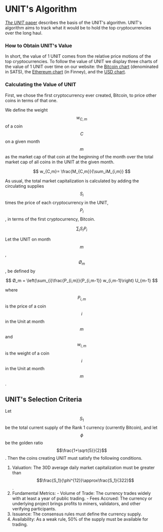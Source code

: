 # UNIT's Algorithm

[_The UNIT_ paper](https://github.com/toknowwhy/the-unit-paper/blob/main/the\_unit\_paper.pdf) describes the basis of the UNIT's algorithm. UNIT's algorithm aims to track what it would be to hold the top cryptocurrencies over the long haul.

### How to Obtain UNIT's Value

In short, the value of 1 UNIT comes from the relative price motions of the top cryptocurrencies. To follow the value of UNIT we display three charts of the value of 1 UNIT over time on our website: the [Bitcoin chart](https://app.unitindex.org/unit/btc) (denominated in SATS), the [Ethereum chart](https://app.unitindex.org/unit/ETH) (in Finney), and the [USD chart](https://app.unitindex.org/unit/USD).

### Calculating the Value of UNIT

First, we chose the first cryptocurrency ever created, Bitcoin, to price other coins in terms of that one.

We define the weight $$w_{C, m}$$ of a coin $$C$$ on a given month $$m$$ as the market cap of that coin at the beginning of the month over the total market cap of all coins in the UNIT at the given month.

$$
w_{C,m}= \frac{M_{C,m}}{\sum_iM_{i,m}}
$$

As usual, the total market capitalization is calculated by adding the circulating supplies $$S_i$$ times the price of each cryptocurrency in the UNIT, $$P_{i}$$, in terms of the first cryptocurrency, Bitcoin.

$$
\displaystyle\sum_{i} S_iP_{i}
$$

Let the UNIT on month $$m$$, $$Ø_m$$, be defined by

$$
Ø_m = \left(\sum_{i}\frac{P_{i,m}}{P_{i,m-1}} w_{i,m-1}\right) U_{m-1}
$$

where $$P_{i,m}$$ is the price of a coin $$i$$ in the Unit at month $$m$$ and $$w_{i,m}$$ is the weight of a coin $$i$$ in the Unit at month $$m$$.

## UNIT's Selection Criteria

Let $$S_1$$ be the total current supply of the Rank 1 currency (currently Bitcoin), and let $$\phi$$ be the golden ratio $$\frac{1+\sqrt{5}}{2}$$. Then the coins creating UNIT must satisfy the following conditions.

1. Valuation: The 30D average daily market capitalization must be greater than $$\frac{S_1}{\phi^{12}}\approx\frac{S_1}{322}$$.
2. Fundamental Metrics: - Volume of Trade: The currency trades widely with at least a year of public trading. - Fees Accrued: The currency or underlying project brings profits to miners, validators, and other verifying participants.
3. Issuance: The consensus rules must define the currency supply.
4. Availability: As a weak rule, 50% of the supply must be available for trading.
